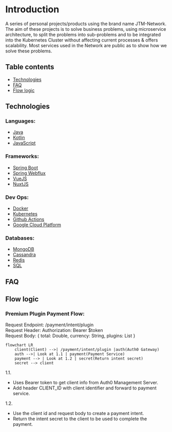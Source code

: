 # Introduction

A series of personal projects/products using the brand name JTM-Network. The aim of these projects is to solve business problems, using microservice architecture, to split the problems into sub-problems and to be integrated into the Kubernetes Cluster without affecting current processes & offers scalability. Most services used in the Network are public as to show how we solve these problems.

## Table contents
- [Technologies](#technologies)
- [FAQ](#faq)
- [Flow logic](#flow-logic)

## Technologies

### Languages:
- [Java](https://www.java.com/en)
- [Kotlin](https://kotlinlang.org)
- [JavaScript](https://www.javascript.com)

### Frameworks:
- [Spring Boot](https://spring.io/projects/spring-boot)
- [Spring Webflux](https://docs.spring.io/spring-framework/docs/current/reference/html/web-reactive.html)
- [VueJS](https://vuejs.org/)
- [NuxtJS](https://nuxtjs.org/)

### Dev Ops:
- [Docker](https://www.docker.com/)
- [Kubernetes](https://kubernetes.io/)
- [Github Actions](https://github.com/features/actions)
- [Google Cloud Platform](https://cloud.google.com/)

### Databases:
- [MongoDB](https://www.mongodb.com/)
- [Cassandra](https://cassandra.apache.org/_/index.html)
- [Redis](https://redis.io/)
- [SQL](https://en.wikipedia.org/wiki/SQL)

## FAQ

## Flow logic

### Premium Plugin Payment Flow:

Request Endpoint: /payment/intent/plugin\
Request Header: Authorization: Bearer $token\
Request Body: { total: Double, currency: String, plugins: List<UUID> }

```mermaid
flowchart LR
    client(Client) -->| /payment/intent/plugin |auth(Auth0 Gateway)
    auth -->| Look at 1.1 | payment(Payment Service)
    payment --> | Look at 1.2 | secret(Return intent secret)
    secret --> client
```

1.1.
- Uses Bearer token to get client info from Auth0 Management Server.
- Add header CLIENT_ID with client identifier and forward to payment service.

1.2.
- Use the client id and request body to create a payment intent.
- Return the intent secret to the client to be used to complete the payment.


